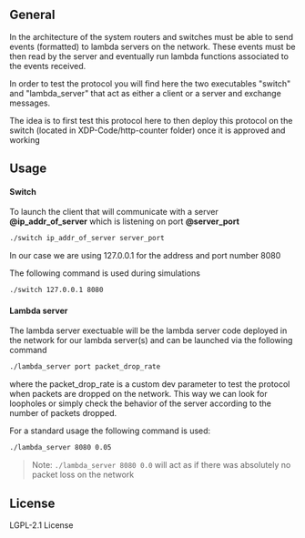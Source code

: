 ## General
In the architecture of the system routers and switches must be able to send events (formatted) to lambda servers on the network. These events must be then read by the server and eventually run lambda functions associated to the events received. 

In order to test the protocol you will find here the two executables "switch" and "lambda_server" that act as either a client or a server and exchange messages.

The idea is to first test this protocol here to then deploy this protocol on the switch (located in XDP-Code/http-counter folder) once it is approved and working

## Usage 

#### Switch

To launch the client that will communicate with a server **@ip\_addr\_of\_server** which is listening on port **@server_port**
```sh
./switch ip_addr_of_server server_port 
```
In our case we are using 127.0.0.1 for the address and port number 8080

The following command is used during simulations

```sh
./switch 127.0.0.1 8080
```

#### Lambda server

The lambda server exectuable will be the lambda server code deployed in the network for our lambda server(s) and can be launched via the following command 


```sh
./lambda_server port packet_drop_rate
```

where the packet\_drop\_rate is a custom dev parameter to test the protocol when packets are dropped on the network. This way we can look for loopholes or simply check the behavior of the server according to the number of packets dropped.

For a standard usage the following command is used:

```sh
./lambda_server 8080 0.05
```

> Note: `./lambda_server 8080 0.0` will act as if there was absolutely no packet loss on the network 


## License

LGPL-2.1 License 

[//]: # 
